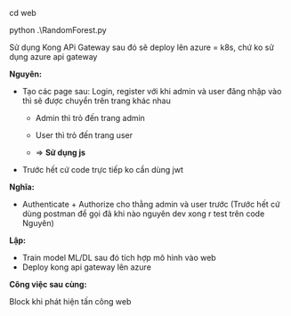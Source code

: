 cd web

python .\RandomForest.py

Sử dụng Kong APi Gateway sau đó sẽ deploy lên azure = k8s, chứ ko sử dụng azure api gateway

**Nguyên:**

+ Tạo các page sau: Login, register với khi admin và user đăng nhập vào thì sẽ được chuyển trên trang khác nhau
  + Admin thì trỏ đến trang admin
  + User thì trỏ đến trang user
 
  + => **Sử dụng js**
+ Trước hết cứ code trực tiếp ko cần dùng jwt

**Nghĩa:**

+ Authenticate + Authorize cho thằng admin và user trước (Trước hết cứ dùng postman để gọi đã khi nào nguyên dev xong r test trên code Nguyên)

**Lập:**

+ Train model ML/DL sau đó tích hợp mô hình vào web
+ Deploy kong api gateway lên azure

**Công việc sau cùng:**

Block khi phát hiện tấn công web
